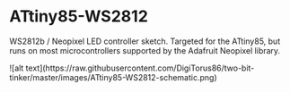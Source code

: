 # ATtiny85-WS2812
<p>
WS2812b / Neopixel LED controller sketch.  Targeted for the ATtiny85, but runs on most microcontrollers 
supported by the Adafruit Neopixel library.
</p>
<p>
  ![alt text](https://raw.githubusercontent.com/DigiTorus86/two-bit-tinker/master/images/ATtiny85-WS2812-schematic.png)
</p>




